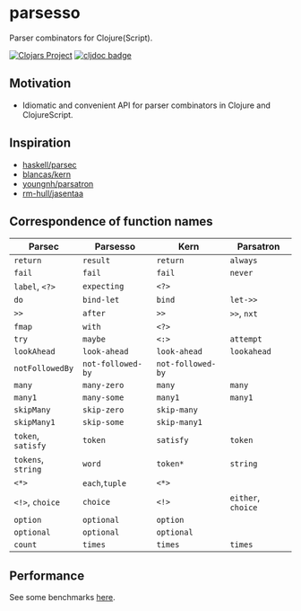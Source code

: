 # parsesso

Parser combinators for Clojure(Script).

[![Clojars Project](https://img.shields.io/clojars/v/com.github.strojure/parsesso.svg)](https://clojars.org/com.github.strojure/parsesso)
[![cljdoc badge](https://cljdoc.org/badge/com.github.strojure/parsesso)](https://cljdoc.org/d/com.github.strojure/parsesso)

## Motivation

* Idiomatic and convenient API for parser combinators in Clojure and
  ClojureScript.

## Inspiration

* [haskell/parsec](https://github.com/haskell/parsec)
* [blancas/kern](https://github.com/blancas/kern)
* [youngnh/parsatron](https://github.com/youngnh/parsatron)
* [rm-hull/jasentaa](https://github.com/rm-hull/jasentaa)

## Correspondence of function names

| Parsec             | Parsesso          | Kern              | Parsatron          |
|--------------------|-------------------|-------------------|--------------------|
| `return`           | `result`          | `return`          | `always`           |
| `fail`             | `fail`            | `fail`            | `never`            |
| `label`, `<?>`     | `expecting`       | `<?>`             |                    |
| `do`               | `bind-let`        | `bind`            | `let->>`           |
| `>>`               | `after`           | `>>`              | `>>`, `nxt`        |
| `fmap`             | `with`            | `<?>`             |                    |
| `try`              | `maybe`           | `<:>`             | `attempt`          |
| `lookAhead`        | `look-ahead`      | `look-ahead`      | `lookahead`        |
| `notFollowedBy`    | `not-followed-by` | `not-followed-by` |                    |
| `many`             | `many-zero`       | `many`            | `many`             |
| `many1`            | `many-some`       | `many1`           | `many1`            |
| `skipMany`         | `skip-zero`       | `skip-many`       |                    |
| `skipMany1`        | `skip-some`       | `skip-many1`      |                    |
| `token`, `satisfy` | `token`           | `satisfy`         | `token`            |
| `tokens`, `string` | `word`            | `token*`          | `string`           |
| `<*>`              | `each`,`tuple`    | `<*>`             |                    |
| `<!>`, `choice`    | `choice`          | `<!>`             | `either`, `choice` |
| `option`           | `optional`        | `option`          |                    |
| `optional`         | `optional`        | `optional`        |                    |
| `count`            | `times`           | `times`           | `times`            |

## Performance

See some benchmarks [here](test/perf/bench.clj).
